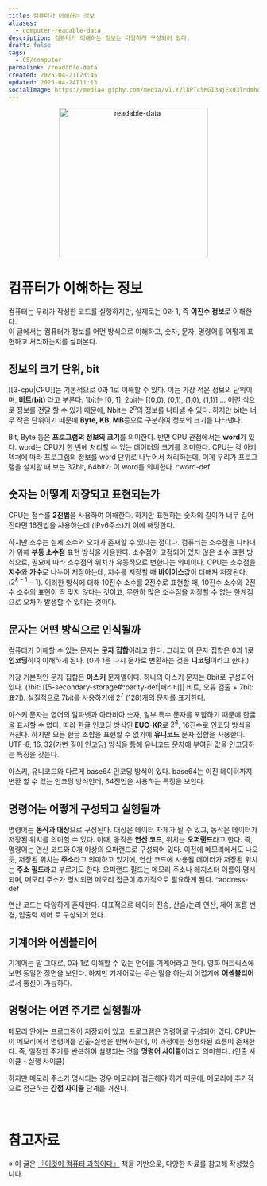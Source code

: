 ```yaml
---
title: 컴퓨터가 이해하는 정보
aliases:
  - computer-readable-data
description: 컴퓨터가 이해하는 정보는 다양하게 구성되어 있다.
draft: false
tags:
  - CS/computer
permalink: /readable-data
created: 2025-04-21T23:45
updated: 2025-04-24T11:13
socialImage: https://media4.giphy.com/media/v1.Y2lkPTc5MGI3NjExd3lndmhqbzQxdW1kcXRkd3ZkNWoyb3U0NHVpaTVhNXUzY2xuMWVoYSZlcD12MV9pbnRlcm5hbF9naWZfYnlfaWQmY3Q9Zw/AUMxbiDIzBOiFGA71r/giphy.gif
---
```

<p align="center">
  <img src="https://media4.giphy.com/media/v1.Y2lkPTc5MGI3NjExd3lndmhqbzQxdW1kcXRkd3ZkNWoyb3U0NHVpaTVhNXUzY2xuMWVoYSZlcD12MV9pbnRlcm5hbF9naWZfYnlfaWQmY3Q9Zw/AUMxbiDIzBOiFGA71r/giphy.gif" alt="readable-data" width="300">
</p>

# 컴퓨터가 이해하는 정보

컴퓨터는 우리가 작성한 코드를 실행하지만, 실제로는 0과 1, 즉 **이진수 정보**로 이해한다.  
이 글에서는 컴퓨터가 정보를 어떤 방식으로 이해하고, 숫자, 문자, 명령어를 어떻게 표현하고 처리하는지를 살펴본다.

## 정보의 크기 단위, bit

[[3-cpu|CPU]]는 기본적으로 0과 1로 이해할 수 있다. 이는 가장 적은 정보의 단위이며, **비트(bit)** 라고 부른다.
1bit는 [0, 1], 2bit는 [(0,0), (0,1), (1,0), (1,1)] ... 이런 식으로 정보를 전달 할 수 있기 때문에, Nbit는 $2^n$의 정보를 나타낼 수 있다. 하지만 bit는 너무 작은 단위이기 때문에 **Byte, KB, MB**등으로 구분하여 정보의 크기를 나타낸다. 

Bit, Byte 등은 **프로그램의 정보의 크기**를 의미한다. 반면 CPU 관점에서는 **word**가 있다. word는 CPU가 한 번에 처리할 수 있는 데이터의 크기를 의미한다. CPU는 각 아키텍쳐에 따라 프로그램의 정보를 word 단위로 나누어서 처리하는데, 이게 우리가 프로그램을 설치할 때 보는 32bit, 64bit가 이 word를 의미한다.
^word-def
## 숫자는 어떻게 저장되고 표현되는가

CPU는 정수를 **2진법**을 사용하여 이해한다. 하지만 표현하는 숫자의 길이가 너무 길어진다면 16진법을 사용하는데 (IPv6주소)가 이에 해당한다.

하지만 소수는 실제 소수와 오차가 존재할 수 있다는 점이다. 컴퓨터는 소수점을 나타내기 위해 **부동 소수점** 표현 방식을 사용한다. 소수점이 고정되어 있지 않은 소수 표현 방식으로, 필요에 따라 소수점의 위치가 유동적으로 변한다는 의미이다. CPU는 소수점을 **지수**와 **가수**로 나누어 저장하는데, 지수를 저장할 때 **바이어스**값이 더해져 저장된다. ($2^{k-1}-1$). 이러한 방식에 더해 10진수 소수를 2진수로 표현할 때, 10진수 소수와 2진수 소수의 표현이 딱 맞지 않다는 것이고, 무한히 많은 소수점을 저장할 수 없는 한계점으로 오차가 발생할 수 있다는 것이다.

## 문자는 어떤 방식으로 인식될까

컴퓨터가 이해할 수 있는 문자는 **문자 집합**이라고 한다. 그리고 이 문자 집합은 0과 1로 **인코딩**하여 이해하게 된다. (0과 1을 다시 문자로 변환하는 것을 **디코딩**이라고 한다.)

가장 기본적인 문자 집합은 **아스키** 문자열이다. 하나의 아스키 문자는 8bit로 구성되어 있다. (1bit: [[5-secondary-storage#^parity-def|패리티]] 비트, 오류 검출 + 7bit: 표기). 실질적으로 7bit를 사용하기에 $2^7$ (128)개의 문자를 표기한다. 

아스키 문자는 영어의 알파벳과 아라비아 숫자, 일부 특수 문자를 포함하기 때문에 한글을 표시할 수 없다. 따라 한글 인코딩 방식인 **EUC-KR**로 $2^4$, 16진수로 인코딩 방식을 거친다. 하지만 모든 한글 조합을 표현할 수 없기에 **유니코드** 문자 집합을 사용한다. UTF-8, 16, 32(가변 길이 인코딩) 방식을 통해 유니코드 문자에 부여된 값을 인코딩하는 특징을 갖는다.

아스키, 유니코드와 다르게 base64 인코딩 방식이 있다. base64는 이진 데이터까지 변환 할 수 있는 인코딩 방식인데, 64진법을 사용하는 특징을 보인다.

## 명령어는 어떻게 구성되고 실행될까 

명령어는 **동작과 대상**으로 구성된다. 대상은 데이터 자체가 될 수 있고, 동작은 데이터가 저장된 위치를 의미할 수 있다. 이때, 동작은 **연산 코드**, 위치는 **오퍼랜드**라고 한다. 즉, 명령어는 연산 코드와 0개 이상의 오퍼랜드로 구성되어 있다. 이전에 메모리에서도 나오듯, 저장된 위치는 **주소**라고 의미하고 있기에, 연산 코드에 사용될 데이터가 저장된 위치는 **주소 필드**라고 부르기도 한다. 오퍼랜드 필드는 메모리 주소나 레지스터 이름이 명시되며, 메모리 주소가 명시되면 메모리 접근이 추가적으로 필요하게 된다.  ^address-def

연산 코드는 다양하게 존재한다. 대표적으로 데이터 전송, 산술/논리 연산, 제어 흐름 변경, 입출력 제어 로 구성되어 있다. 

## 기계어와 어셈블리어

기계어는 말 그대로, 0과 1로 이해할 수 있는 언어를 기계어라고 한다. 영화 매트릭스에 보면 동일한 장면을 보인다. 하지만 기계어로는 무슨 말을 하는지 어렵기에 **어셈블리어**로서 통신이 가능하다. 

## 명령어는 어떤 주기로 실행될까

메모리 안에는 프로그램이 저장되어 있고, 프로그램은 명령어로 구성되어 있다. CPU는 이 메모리에서 명령어를 인출-실행을 반복하는데, 이 과정에는 정형화된 흐름이 존재한다. 즉, 일정한 주기를 반복하여 실행되는 것을 **명령어 사이클**이라고 의미한다. (인출 사이클 - 실행 사이클)

하지만 메모리 주소가 명시되는 경우 메모리에 접근해야 하기 때문에, 메모리에 추가적으로 접근하는 **간접 사이클** 단계를 거친다.
</br></br></br>
# 참고자료

※ 이 글은 [『이것이 컴퓨터 과학이다』](https://product.kyobobook.co.kr/detail/S000214014967) 책을 기반으로, 다양한 자료를 참고해 작성했습니다.